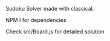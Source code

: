 Sudoku Solver made with classical.

NPM I for dependencies

Check src/Board.js for detailed solution